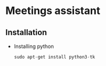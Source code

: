 # Meetings assistant

## Installation

- Installing python

  ```py
  sudo apt-get install python3-tk
  ```
